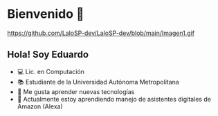 # Bienvenido 👋
https://github.com/LaloSP-dev/LaloSP-dev/blob/main/Imagen1.gif

## Hola! Soy Eduardo
- 💻 Lic. en Computación
- 📚 Estudiante de la Universidad Autónoma Metropolitana
- 🤔 Me gusta aprender nuevas tecnologías
- 🌱 Actualmente estoy aprendiendo manejo de asistentes digitales de Amazon (Alexa)
